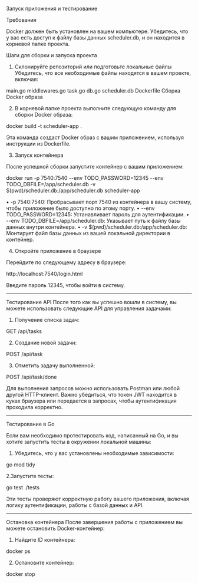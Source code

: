 Запуск приложения и тестирование

Требования

Docker должен быть установлен на вашем компьютере.
Убедитесь, что у вас есть доступ к файлу базы данных scheduler.db, и он находится в корневой папке проекта.

Шаги для сборки и запуска проекта

1. Склонируйте репозиторий или подготовьте локальные файлы
Убедитесь, что все необходимые файлы находятся в вашем проекте, включая:

main.go
middlewares.go
task.go
db.go
scheduler.db
Dockerfile
Сборка Docker образа

2. В корневой папке проекта выполните следующую команду для сборки Docker образа:

docker build -t scheduler-app .

Эта команда создаст Docker образ с вашим приложением, используя инструкции из Dockerfile.

3. Запуск контейнера

После успешной сборки запустите контейнер с вашим приложением:

docker run -p 7540:7540 --env TODO_PASSWORD=12345 --env TODO_DBFILE=/app/scheduler.db -v $(pwd)/scheduler.db:/app/scheduler.db scheduler-app

• -p 7540:7540: Пробрасывает порт 7540 из контейнера в вашу систему, чтобы приложение было доступно по этому порту.
• --env TODO_PASSWORD=12345: Устанавливает пароль для аутентификации.
• --env TODO_DBFILE=/app/scheduler.db: Указывает путь к файлу базы данных внутри контейнера.
• -v $(pwd)/scheduler.db:/app/scheduler.db: Монтирует файл базы данных из вашей локальной директории в контейнер.

4. Откройте приложение в браузере

Перейдите по следующему адресу в браузере:

http://localhost:7540/login.html

Введите пароль 12345, чтобы войти в систему.

______________________________________________________________

Тестирование API
После того как вы успешно вошли в систему, вы можете использовать следующие API для управления задачами:

1. Получение списка задач:

GET /api/tasks

2. Создание новой задачи:

POST /api/task

3. Отметить задачу выполненной:

POST /api/task/done

Для выполнения запросов можно использовать Postman или любой другой HTTP-клиент. Важно убедиться, что токен JWT находится в куках браузера или передается в запросах, чтобы аутентификация проходила корректно.

______________________________________________________________

Тестирование в Go

Если вам необходимо протестировать код, написанный на Go, и вы хотите запустить тесты в окружении локальной машины:

1. Убедитесь, что у вас установлены необходимые зависимости:

go mod tidy

2.Запустите тесты:

go test ./tests

Эти тесты проверяют корректную работу вашего приложения, включая логику аутентификации, работы с базой данных и API.

______________________________________________________________

Остановка контейнера
После завершения работы с приложением вы можете остановить Docker-контейнер:

1. Найдите ID контейнера:

docker ps

2. Остановите контейнер:

docker stop <container-id>
